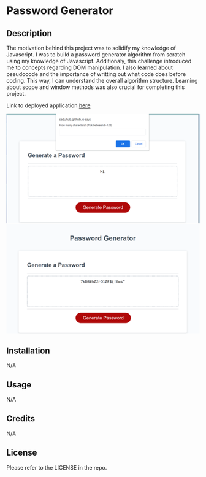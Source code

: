 # Password Generator

## Description

The motivation behind this project was to solidify my knowledge of Javascript. I was to build a password generator algorithm from scratch using my knowledge of Javascript. Additionaly, this challenge introduced me to concepts regarding DOM manipulation. I also learned about pseudocode and the importance of writting out what code does before coding. This way, I can understand the overall algorithm structure. Learning about scope and window methods was also crucial for completing this project. 

Link to deployed application [here](https://saduhub.github.io/Password_Generator/)

![Screenshot of prompt](Assets/User_Prompt.png)
![Screenshot of output](Assets/Output.png)

## Installation

N/A

## Usage

N/A

## Credits

N/A

## License

Please refer to the LICENSE in the repo.
